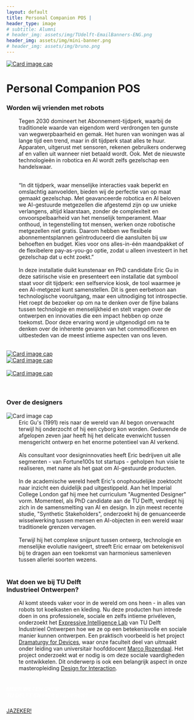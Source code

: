 ```yaml
---
layout: default
title: Personal Companion POS |
header_type: image
# subtitle: Alumni
# header_img: assets/img/TUdelft-EmailBanners-ENG.png
header_img: assets/img/mini-banner.png
# header_img: assets/img/bruno.png
---
```


<!-- <img src="/assets/img/mini-banner.png" alt="Card image cap"> -->
<a href="/assets/img/Per project compressed/Personal Companion - Top.jpg" target="_blank"><img src="/assets/img/Per project compressed/Personal Companion - Top.jpg" alt="Card image cap"
class="main-image"></a>
<br> 


<!-- ## Title 1 -->
<div class="card pos-card shadow">
<div class="card-body">
<h1 class="card-title text-center NeueMachina-project">Personal Companion POS</h1>
<h3 class="text-center NeueMachina-h4">Worden wij vrienden met robots</h3>
  <div class="card-body text-center card-text" style="margin-left: 2rem;margin-right: 2rem;">
Tegen 2030 domineert het Abonnement-tijdperk, waarbij de traditionele waarde van eigendom werd
verdrongen ten gunste van wegwerpbaarheid en gemak. Het huren van woningen was al lange tijd een
trend, maar in dit tijdperk staat alles te huur. Apparaten, uitgerust met sensoren, rekenen gebruikers
onderweg af en vallen uit wanneer niet betaald wordt. Ook. Met de nieuwste technologieën in robotica en
AI wordt zelfs gezelschap een handelswaar.<br>
<br>

“In dit tijdperk, waar menselijke interacties vaak beperkt en omslachtig aanvoelden, bieden wij de
perfectie van op maat gemaakt gezelschap. Met geavanceerde robotica en AI beloven we AI-gestuurde
metgezellen die afgestemd zijn op uw unieke verlangens, altijd klaarstaan, zonder de complexiteit en
onvoorspelbaarheid van het menselijk temperament. Maar onthoud, in tegenstelling tot mensen, werken
onze robotische metgezellen niet gratis. Daarom hebben we flexibele abonnementsplannen
geïntroduceerd die aansluiten bij uw behoeften en budget. Kies voor ons alles-in-één maandpakket of de
flexibelere pay-as-you-go optie, zodat u alleen investeert in het gezelschap dat u echt zoekt.”<br><br>
In deze installatie duikt kunstenaar en PhD candidate Eric Gu in deze satirische visie en presenteert een
installatie dat symbool staat voor dit tijdperk: een selfservice kiosk, de tool waarmee je een AI-metgezel
kunt samenstellen. Dit is geen eerbetoon aan technologische vooruitgang, maar een uitnodiging tot
introspectie. Het roept de bezoeker op om na te denken over de fijne balans tussen technologie en
menselijkheid en stelt vragen over de ontwerpen en innovaties die een impact hebben op onze toekomst.
Door deze ervaring word je uitgenodigd om na te denken over de inherente gevaren van het
commodificeren en uitbesteden van de meest intieme aspecten van ons leven.
  </div>
</div>
</div>
<br>
<div class="container">
  <div class="row">
    <div class="col-sm">
      <a href="/assets/img/Per project compressed/Personal Companion - 1.jpg" target="_blank"><img src="/assets/img/Per project compressed/Personal Companion - 1.jpg" alt="Card image cap"></a>
    </div>
    <div class="col-sm">
      <a href="/assets/img/Per project compressed/Personal Companion - 3.jpg" target="_blank"><img src="/assets/img/Per project compressed/Personal Companion - 3.jpg" alt="Card image cap"></a>
    </div>
  </div><br>
  <div class="row">
    <div class="col-sm">
      <a href="/assets/img/Per project compressed/Personal Companion - 2.jpg" target="_blank"><img src="/assets/img/Per project compressed/Personal Companion - 2.jpg" alt="Card image cap"></a>
    </div>
  </div>
  <br>
</div>
<br>
<!-- ## Title 2 -->
<div class="card white-card shadow">
<div class="card-body">
<h3 class="card-title text-center NeueMachina-h3">Over de designers</h3>
<img src="/assets/img/06PersonalCompanionPOS/PersonalCompanionPOS-ProfileImage.jpg" alt="Card image cap">
  <div class="card-body text-center card-text" style="margin-left: 2rem;margin-right: 2rem;">
Eric Gu's (1991) reis naar de wereld van AI begon onverwacht terwijl hij onderzocht of hij een cyborg kon
worden. Gedurende de afgelopen zeven jaar heeft hij het delicate evenwicht tussen mensgericht ontwerp
en het enorme potentieel van AI verkend.<br><br>
Als consultant voor designinnovaties heeft Eric bedrijven uit alle segmenten - van Fortune100s tot
startups - geholpen hun visie te realiseren, met name als het gaat om AI-gestuurde producten.<br><br>
In de academische wereld heeft Eric's onophoudelijke zoektocht naar inzicht een duidelijk pad
uitgestippeld. Aan het Imperial College London gaf hij mee het curriculum "Augmented Designer" vorm.
Momenteel, als PhD candidate aan de TU Delft, verdiept hij zich in de samensmelting van AI en design.
In zijn meest recente studie, "Synthetic Stakeholders", onderzoekt hij de genuanceerde wisselwerking
tussen mensen en AI-objecten in een wereld waar traditionele grenzen vervagen.<br><br>
Terwijl hij het complexe snijpunt tussen ontwerp, technologie en menselijke evolutie navigeert, streeft Eric
ernaar om betekenisvol bij te dragen aan een toekomst van harmonieus samenleven tussen allerlei
soorten wezens.
  </div>
</div>
</div>
<br>
<!-- ## Title 3   -->
<div class="card white-card shadow">
<div class="card-body">
<h3 class="card-title text-center NeueMachina-h3">Wat doen we bij TU Delft<br> Industrieel Ontwerpen?</h3>
  <div class="card-body text-center card-text" style="margin-left: 2rem;margin-right: 2rem;">
AI komt steeds vaker voor in de wereld om ons heen - in alles van robots tot koelkasten en
kleding. Nu deze producten hun intrede doen in ons professionele, sociale en zelfs intieme
privéleven, onderzoekt het 
<a href="https://delftdesignlabs.org/expressive-intelligence-lab/" target="_blank"><u>Expressive Intelligence Lab</u></a>
 van TU Delft Industrieel Ontwerpen hoe we
ze op een betekenisvolle en sociale manier kunnen ontwerpen. Een praktisch voorbeeld is het
project 
<a href="https://www.tudelft.nl/en/2023/io/september/funding-of-2-million-to-develop-social-skills-for-robots" target="_blank"><u>Dramaturgy for Devices</u></a>, 
waar onze faculteit deel van uitmaakt onder leiding van
universitair hoofddocent 
<a href="https://www.tudelft.nl/en/ide/about-ide/people/rozendaal-mc/" target="_blank"><u>Marco Rozendaal</u></a>.
 Het project onderzoekt wat er nodig is om deze
sociale vaardigheden te ontwikkelen. Dit onderwerp is ook een belangrijk aspect in onze
masteropleiding 
<a href="https://www.tudelft.nl/onderwijs/opleidingen/masters/msc-design-for-interaction/msc-design-for-interaction" target="_blank"><u>Design for Interaction</u></a>.
  </div>
</div>
</div>
<br>
<div class="card text-center  blue-card shadow">
  <div class="card-body">
    <h5 class="card-title NeueMachina-h4" style="color:white;">MEER WETEN OVER <br>TU DELFT EN HIER STUDEREN?</h5>
    <a href="https://www.tudelft.nl/onderwijs/praktische-zaken/voorzieningen" class="btn btn-primary NeueMachina">JAZEKER!</a>
  </div>
</div>